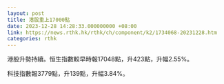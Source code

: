 ```yaml
---
layout: post
title: 港股重上17000點
date: 2023-12-28 14:28:33.000000000 +08:00
link: https://news.rthk.hk/rthk/ch/component/k2/1734068-20231228.htm
categories: rthk
---
```


港股升勢持續。恒生指數較早時報17048點，升423點，升幅2.55%。

科技指數報3779點，升139點，升幅3.84%。
